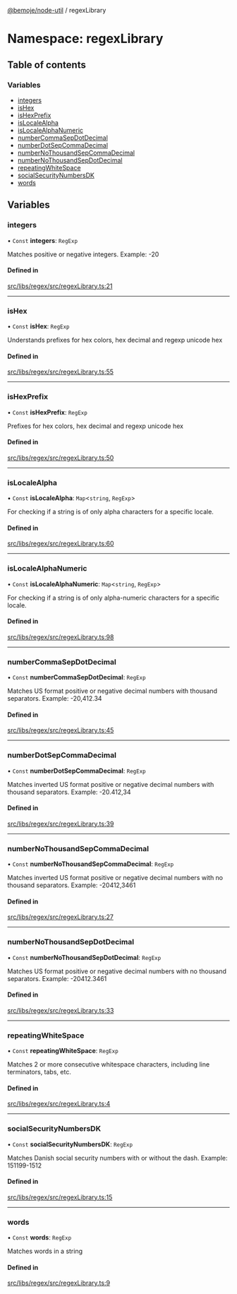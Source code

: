 [@bemoje/node-util](../README.md) / regexLibrary

# Namespace: regexLibrary

## Table of contents

### Variables

- [integers](regexLibrary.md#integers)
- [isHex](regexLibrary.md#ishex)
- [isHexPrefix](regexLibrary.md#ishexprefix)
- [isLocaleAlpha](regexLibrary.md#islocalealpha)
- [isLocaleAlphaNumeric](regexLibrary.md#islocalealphanumeric)
- [numberCommaSepDotDecimal](regexLibrary.md#numbercommasepdotdecimal)
- [numberDotSepCommaDecimal](regexLibrary.md#numberdotsepcommadecimal)
- [numberNoThousandSepCommaDecimal](regexLibrary.md#numbernothousandsepcommadecimal)
- [numberNoThousandSepDotDecimal](regexLibrary.md#numbernothousandsepdotdecimal)
- [repeatingWhiteSpace](regexLibrary.md#repeatingwhitespace)
- [socialSecurityNumbersDK](regexLibrary.md#socialsecuritynumbersdk)
- [words](regexLibrary.md#words)

## Variables

### integers

• `Const` **integers**: `RegExp`

Matches positive or negative integers.
Example: -20

#### Defined in

[src/libs/regex/src/regexLibrary.ts:21](https://github.com/bemoje/bemoje-node-util/blob/c56d820/src/libs/regex/src/regexLibrary.ts#L21)

___

### isHex

• `Const` **isHex**: `RegExp`

Understands prefixes for hex colors, hex decimal and regexp unicode hex

#### Defined in

[src/libs/regex/src/regexLibrary.ts:55](https://github.com/bemoje/bemoje-node-util/blob/c56d820/src/libs/regex/src/regexLibrary.ts#L55)

___

### isHexPrefix

• `Const` **isHexPrefix**: `RegExp`

Prefixes for hex colors, hex decimal and regexp unicode hex

#### Defined in

[src/libs/regex/src/regexLibrary.ts:50](https://github.com/bemoje/bemoje-node-util/blob/c56d820/src/libs/regex/src/regexLibrary.ts#L50)

___

### isLocaleAlpha

• `Const` **isLocaleAlpha**: `Map`<`string`, `RegExp`\>

For checking if a string is of only alpha characters for a specific locale.

#### Defined in

[src/libs/regex/src/regexLibrary.ts:60](https://github.com/bemoje/bemoje-node-util/blob/c56d820/src/libs/regex/src/regexLibrary.ts#L60)

___

### isLocaleAlphaNumeric

• `Const` **isLocaleAlphaNumeric**: `Map`<`string`, `RegExp`\>

For checking if a string is of only alpha-numeric characters for a specific locale.

#### Defined in

[src/libs/regex/src/regexLibrary.ts:98](https://github.com/bemoje/bemoje-node-util/blob/c56d820/src/libs/regex/src/regexLibrary.ts#L98)

___

### numberCommaSepDotDecimal

• `Const` **numberCommaSepDotDecimal**: `RegExp`

Matches US format positive or negative decimal numbers with thousand separators.
Example: -20,412.34

#### Defined in

[src/libs/regex/src/regexLibrary.ts:45](https://github.com/bemoje/bemoje-node-util/blob/c56d820/src/libs/regex/src/regexLibrary.ts#L45)

___

### numberDotSepCommaDecimal

• `Const` **numberDotSepCommaDecimal**: `RegExp`

Matches inverted US format positive or negative decimal numbers with thousand separators.
Example: -20.412,34

#### Defined in

[src/libs/regex/src/regexLibrary.ts:39](https://github.com/bemoje/bemoje-node-util/blob/c56d820/src/libs/regex/src/regexLibrary.ts#L39)

___

### numberNoThousandSepCommaDecimal

• `Const` **numberNoThousandSepCommaDecimal**: `RegExp`

Matches inverted US format positive or negative decimal numbers with no thousand separators.
Example: -20412,3461

#### Defined in

[src/libs/regex/src/regexLibrary.ts:27](https://github.com/bemoje/bemoje-node-util/blob/c56d820/src/libs/regex/src/regexLibrary.ts#L27)

___

### numberNoThousandSepDotDecimal

• `Const` **numberNoThousandSepDotDecimal**: `RegExp`

Matches US format positive or negative decimal numbers with no thousand separators.
Example: -20412.3461

#### Defined in

[src/libs/regex/src/regexLibrary.ts:33](https://github.com/bemoje/bemoje-node-util/blob/c56d820/src/libs/regex/src/regexLibrary.ts#L33)

___

### repeatingWhiteSpace

• `Const` **repeatingWhiteSpace**: `RegExp`

Matches 2 or more consecutive whitespace characters, including line terminators, tabs, etc.

#### Defined in

[src/libs/regex/src/regexLibrary.ts:4](https://github.com/bemoje/bemoje-node-util/blob/c56d820/src/libs/regex/src/regexLibrary.ts#L4)

___

### socialSecurityNumbersDK

• `Const` **socialSecurityNumbersDK**: `RegExp`

Matches Danish social security numbers with or without the dash.
Example: 151199-1512

#### Defined in

[src/libs/regex/src/regexLibrary.ts:15](https://github.com/bemoje/bemoje-node-util/blob/c56d820/src/libs/regex/src/regexLibrary.ts#L15)

___

### words

• `Const` **words**: `RegExp`

Matches words in a string

#### Defined in

[src/libs/regex/src/regexLibrary.ts:9](https://github.com/bemoje/bemoje-node-util/blob/c56d820/src/libs/regex/src/regexLibrary.ts#L9)
